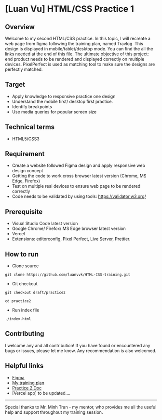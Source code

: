 # [Luan Vu] HTML/CSS Practice 1

## Overview

Welcome to my second HTML/CSS practice. In this topic, I will recreate a web page from figma following the training plan, named Travlog. This design is displayed in mobile/tablet/desktop mode. You can find the all the links needed at the end of this file. 
The ultimate objective of this project: end product needs to be rendered and displayed correctly on multiple devices. PixelPerfect is used as matching tool to make sure the designs are perfectly matched.

## Target
- Apply knowledge to responsive practice one design
- Understand the mobile first/ desktop first practice.
- Identify breakpoints  
- Use media queries for popular screen size


## Technical terms

- HTML5/CSS3

## Requirement
- Create a website followed Figma design and apply responsive web design concept
- Getting the code to work cross browser latest version (Chrome, MS Edge, Firefox)
- Test on multiple real devices to ensure web page to be rendered correctly
- Code needs to be validated by using tools: https://validator.w3.org/

## Prerequisite
- Visual Studio Code latest version
- Google Chrome/ Firefox/ MS Edge browser latest version
- Vercel
- Extensions: editorconfig, Pixel Perfect, Live Server, Prettier.

## How to run

- Clone source

```
git clone https://github.com/luanvvk/HTML-CSS-training.git
```

- Git checkout

```
git checkout draft/practice2
```

```
cd practice2
```

- Run index file

```
./index.html
```


## Contributing

I welcome any and all contribution! If you have found or encountered any bugs or issues, please let me know. Any recommendation is also welcomed.

## Helpful links
* [Figma](https://www.figma.com/design/SkuEO6OmYTTEgcIHUyXXko/Responsive-Web-Design-in-Figma-(Community)?node-id=1156-718&node-type=frame&t=NgyBgv6SGWmCixIA-0)
* [My training plan](https://docs.google.com/document/d/1TmYnP4evVCyk5F13-RHz-_v7h_Y3GzVAkbjfygDzA7E/edit)
* [Practice 2 Doc](https://docs.google.com/document/d/1oplWbyjz9veQw3jkgNyzYYgAKx9d9bA4fIOySYgMcxM/edit?tab=t.0)
* [Vercel app] to be updated....

- - -
Special thanks to Mr. Minh Tran -  my mentor, who provides me all the useful help and support throughout my training session.
